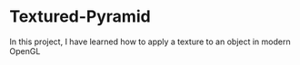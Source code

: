 # Textured-Pyramid
In this project, I have learned how to apply a texture to an object in modern OpenGL 
